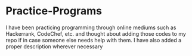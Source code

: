 # Practice-Programs
I have been practicing programming through online mediums such as Hackerrank, CodeChef, etc. and thought about adding those codes to my repo if in case someone else needs help with them.  I have also added a proper description wherever necessary
